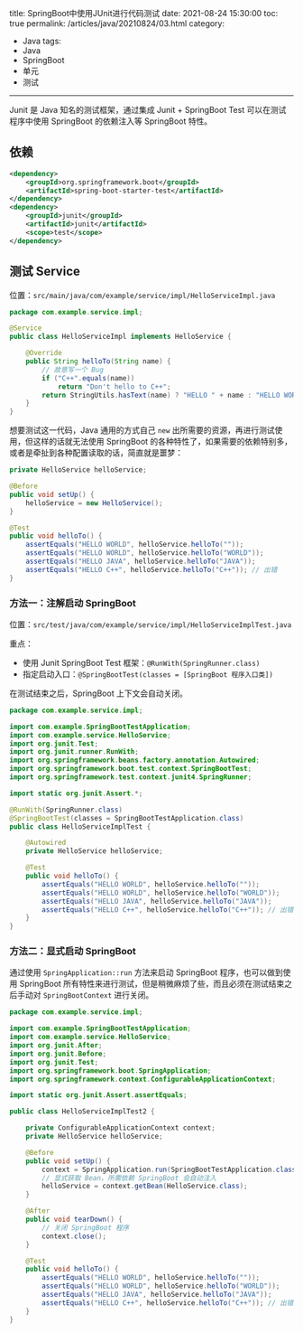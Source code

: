 title: SpringBoot中使用JUnit进行代码测试
date: 2021-08-24 15:30:00
toc: true
permalink: /articles/java/20210824/03.html
category:
 - Java
tags:
 - Java
 - SpringBoot
 - 单元
 - 测试
---

Junit 是 Java 知名的测试框架，通过集成 Junit + SpringBoot Test 可以在测试程序中使用 SpringBoot 的依赖注入等 SpringBoot 特性。


<!-- more -->


## 依赖

```xml
<dependency>
    <groupId>org.springframework.boot</groupId>
    <artifactId>spring-boot-starter-test</artifactId>
</dependency>
<dependency>
    <groupId>junit</groupId>
    <artifactId>junit</artifactId>
    <scope>test</scope>
</dependency>
```

## 测试 Service

位置：`src/main/java/com/example/service/impl/HelloServiceImpl.java`

```java
package com.example.service.impl;

@Service
public class HelloServiceImpl implements HelloService {

    @Override
    public String helloTo(String name) {
        // 故意写一个 Bug
        if ("C++".equals(name))
            return "Don't hello to C++";
        return StringUtils.hasText(name) ? "HELLO " + name : "HELLO WORLD";
    }
}
```

想要测试这一代码，Java 通用的方式自己 `new` 出所需要的资源，再进行测试使用，但这样的话就无法使用 SpringBoot 的各种特性了，如果需要的依赖特别多，或者是牵扯到各种配置读取的话，简直就是噩梦：

```java
private HelloService helloService;

@Before
public void setUp() {
    helloService = new HelloService();
}

@Test
public void helloTo() {
    assertEquals("HELLO WORLD", helloService.helloTo(""));
    assertEquals("HELLO WORLD", helloService.helloTo("WORLD"));
    assertEquals("HELLO JAVA", helloService.helloTo("JAVA"));
    assertEquals("HELLO C++", helloService.helloTo("C++")); // 出错
}
```

### 方法一：注解启动 SpringBoot

位置：`src/test/java/com/example/service/impl/HelloServiceImplTest.java`

重点：

* 使用 Junit SpringBoot Test 框架：`@RunWith(SpringRunner.class)`
* 指定启动入口：`@SpringBootTest(classes = [SpringBoot 程序入口类])`

在测试结束之后，SpringBoot 上下文会自动关闭。

```java
package com.example.service.impl;

import com.example.SpringBootTestApplication;
import com.example.service.HelloService;
import org.junit.Test;
import org.junit.runner.RunWith;
import org.springframework.beans.factory.annotation.Autowired;
import org.springframework.boot.test.context.SpringBootTest;
import org.springframework.test.context.junit4.SpringRunner;

import static org.junit.Assert.*;

@RunWith(SpringRunner.class)
@SpringBootTest(classes = SpringBootTestApplication.class)
public class HelloServiceImplTest {

    @Autowired
    private HelloService helloService;

    @Test
    public void helloTo() {
        assertEquals("HELLO WORLD", helloService.helloTo(""));
        assertEquals("HELLO WORLD", helloService.helloTo("WORLD"));
        assertEquals("HELLO JAVA", helloService.helloTo("JAVA"));
        assertEquals("HELLO C++", helloService.helloTo("C++")); // 出错
    }
}
```

### 方法二：显式启动 SpringBoot

通过使用 `SpringApplication::run` 方法来启动 SpringBoot 程序，也可以做到使用 SpringBoot 所有特性来进行测试，但是稍微麻烦了些，而且必须在测试结束之后手动对 `SpringBootContext` 进行关闭。

```java
package com.example.service.impl;

import com.example.SpringBootTestApplication;
import com.example.service.HelloService;
import org.junit.After;
import org.junit.Before;
import org.junit.Test;
import org.springframework.boot.SpringApplication;
import org.springframework.context.ConfigurableApplicationContext;

import static org.junit.Assert.assertEquals;

public class HelloServiceImplTest2 {

    private ConfigurableApplicationContext context;
    private HelloService helloService;

    @Before
    public void setUp() {
        context = SpringApplication.run(SpringBootTestApplication.class);
        // 显式获取 Bean，所需依赖 SpringBoot 会自动注入
        helloService = context.getBean(HelloService.class);
    }

    @After
    public void tearDown() {
        // 关闭 SpringBoot 程序
        context.close();
    }

    @Test
    public void helloTo() {
        assertEquals("HELLO WORLD", helloService.helloTo(""));
        assertEquals("HELLO WORLD", helloService.helloTo("WORLD"));
        assertEquals("HELLO JAVA", helloService.helloTo("JAVA"));
        assertEquals("HELLO C++", helloService.helloTo("C++")); // 出错
    }
}
```
